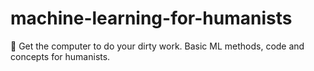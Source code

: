 # machine-learning-for-humanists
:robot: Get the computer to do your dirty work. Basic ML methods, code and concepts for humanists.
